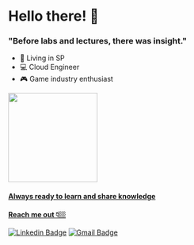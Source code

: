 # Hello there! 👋

### "Before labs and lectures, there was insight." 

- 📍  Living in SP
- 💻 Cloud Engineer
- 🎮 Game industry enthusiast

 <div>
  <a href="https://github.com/dmarc90">
  <img height="180em" src="https://github-readme-stats.vercel.app/api/top-langs/?username=dmarc90&layout=compact&langs_count=7&theme=dracula"/>
</div>




#### Always ready to learn and share knowledge

#### Reach me out 👇🏼

[![Linkedin Badge](https://img.shields.io/badge/-LinkedIn-blue?style=flat-square&logo=Linkedin&logoColor=white&link=https://www.linkedin.com/in/diegosmarc/)](https://www.linkedin.com/in/diego-marcelino-41a8601ba/)  [![Gmail Badge](https://img.shields.io/badge/-dmarczoo@gmail.com-6633cc?style=flat-square&logo=Gmail&logoColor=white&link=mailto:dmarczoo@gmail.com)](mailto:dmarczoo@gmail.com)
